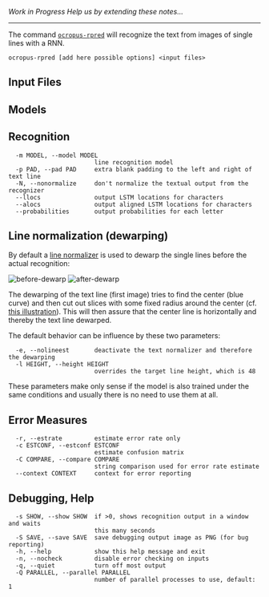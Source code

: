 _Work in Progress_
_Help us by extending these notes..._

---

The command [`ocropus-rpred`](https://github.com/tmbdev/ocropy/blob/master/ocropus-rpred) will recognize the text from images of single lines with a RNN.
```
ocropus-rpred [add here possible options] <input files>
```

## Input Files

## Models

## Recognition

```
  -m MODEL, --model MODEL
                        line recognition model
  -p PAD, --pad PAD     extra blank padding to the left and right of text line
  -N, --nonormalize     don't normalize the textual output from the recognizer
  --llocs               output LSTM locations for characters
  --alocs               output aligned LSTM locations for characters
  --probabilities       output probabilities for each letter
```

## Line normalization (dewarping)

By default a [line normalizer](https://github.com/tmbdev/ocropy/blob/master/ocrolib/lineest.py) is used to dewarp the single lines before the actual recognition:

![before-dewarp](https://cloud.githubusercontent.com/assets/5199995/25391160/e28caec2-29d5-11e7-9f58-bb1606358064.png)
![after-dewarp](https://cloud.githubusercontent.com/assets/5199995/25391318/4961024c-29d6-11e7-8b3f-d131c1c09e3e.png)

The dewarping of the text line (first image) tries to find the center (blue curve) and then cut out slices with some fixed radius around the center (cf. [this illustration](https://cloud.githubusercontent.com/assets/5199995/25392360/bcadf60e-29d8-11e7-9ed7-acfba811f8a4.png)). This will then assure that the center line is horizontally and thereby the text line dewarped.

The default behavior can be influence by these two parameters:
```
  -e, --nolineest       deactivate the text normalizer and therefore the dewarping
  -l HEIGHT, --height HEIGHT
                        overrides the target line height, which is 48
```

These parameters make only sense if the model is also trained under the same conditions and usually there is no need to use them at all.

## Error Measures

```
  -r, --estrate         estimate error rate only
  -c ESTCONF, --estconf ESTCONF
                        estimate confusion matrix
  -C COMPARE, --compare COMPARE
                        string comparison used for error rate estimate
  --context CONTEXT     context for error reporting
```

## Debugging, Help

```
  -s SHOW, --show SHOW  if >0, shows recognition output in a window and waits
                        this many seconds
  -S SAVE, --save SAVE  save debugging output image as PNG (for bug reporting)
  -h, --help            show this help message and exit
  -n, --nocheck         disable error checking on inputs
  -q, --quiet           turn off most output
  -Q PARALLEL, --parallel PARALLEL
                        number of parallel processes to use, default: 1
```

